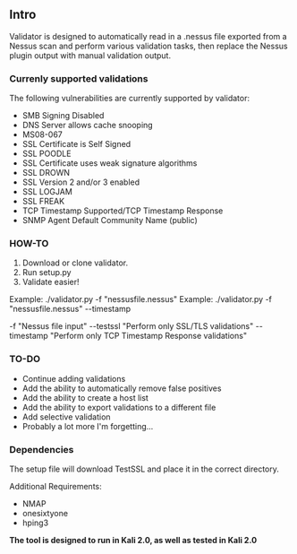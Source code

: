 ## Intro

Validator is designed to automatically read in a .nessus file exported from a Nessus scan and perform various validation tasks, then replace the Nessus plugin output with manual validation output.


### Currenly supported validations

The following vulnerabilities are currently supported by validator:

* SMB Signing Disabled
* DNS Server allows cache snooping
* MS08-067
* SSL Certificate is Self Signed
* SSL POODLE
* SSL Certificate uses weak signature algorithms
* SSL DROWN
* SSL Version 2 and/or 3 enabled
* SSL LOGJAM
* SSL FREAK
* TCP Timestamp Supported/TCP Timestamp Response
* SNMP Agent Default Community Name (public)



### HOW-TO

1. Download or clone validator.
2. Run setup.py
3. Validate easier!


Example: ./validator.py -f "nessusfile.nessus"
Example: ./validator.py -f "nessusfile.nessus" --timestamp

-f "Nessus file input"
--testssl "Perform only SSL/TLS validations"
--timestamp "Perform only TCP Timestamp Response validations"


### TO-DO

* Continue adding validations
* Add the ability to automatically remove false positives
* Add the ability to create a host list
* Add the ability to export validations to a different file
* Add selective validation
* Probably a lot more I'm forgetting...



### Dependencies
The setup file will download TestSSL and place it in the correct directory.

Additional Requirements:

* NMAP
* onesixtyone
* hping3


**The tool is designed to run in Kali 2.0, as well as tested in Kali 2.0**